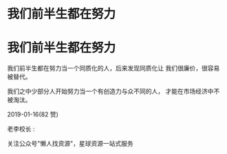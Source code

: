 # 我们前半生都在努力

# 我们前半生都在努力

我们前半生都在努力当一个同质化的人，后来发现同质化让 我们很廉价，很容易被替代。

我们之中少部分人开始努力当一个有创造力与众不同的人， 才能在市场经济中不被淘汰。

2019-01-16(82 赞)

老李校长 :

关注公众号"懒人找资源"，星球资源一站式服务